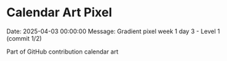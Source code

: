 # Calendar Art Pixel

Date: 2025-04-03 00:00:00
Message: Gradient pixel week 1 day 3 - Level 1 (commit 1/2)

Part of GitHub contribution calendar art
